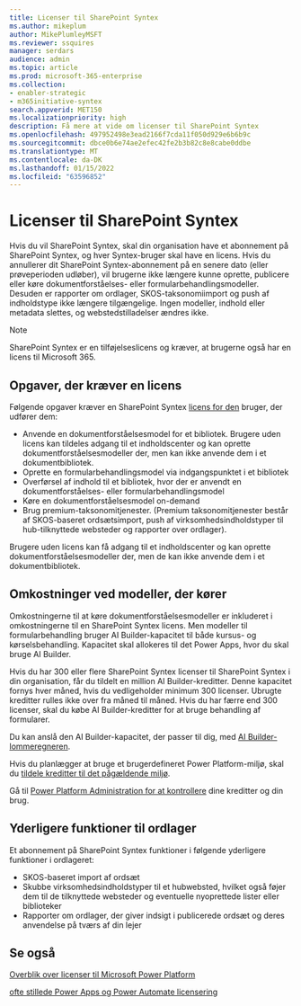 ```yaml
---
title: Licenser til SharePoint Syntex
ms.author: mikeplum
author: MikePlumleyMSFT
ms.reviewer: ssquires
manager: serdars
audience: admin
ms.topic: article
ms.prod: microsoft-365-enterprise
ms.collection:
- enabler-strategic
- m365initiative-syntex
search.appverid: MET150
ms.localizationpriority: high
description: Få mere at vide om licenser til SharePoint Syntex
ms.openlocfilehash: 497952498e3ead2166f7cda11f050d929e6b6b9c
ms.sourcegitcommit: dbce0b6e74ae2efec42fe2b3b82c8e8cabe0ddbe
ms.translationtype: MT
ms.contentlocale: da-DK
ms.lasthandoff: 01/15/2022
ms.locfileid: "63596852"
---
```

# <a name="licensing-for-sharepoint-syntex"></a>Licenser til SharePoint Syntex

Hvis du vil SharePoint Syntex, skal din organisation have et abonnement på SharePoint Syntex, og hver Syntex-bruger skal have en licens. Hvis du annullerer dit SharePoint Syntex-abonnement på en senere dato (eller prøveperioden udløber), vil brugerne ikke længere kunne oprette, publicere eller køre dokumentforståelses- eller formularbehandlingsmodeller. Desuden er rapporter om ordlager, SKOS-taksonomiimport og push af indholdstype ikke længere tilgængelige. Ingen modeller, indhold eller metadata slettes, og webstedstilladelser ændres ikke.
 
> [!NOTE] 
> SharePoint Syntex er en tilføjelseslicens og kræver, at brugerne også har en licens til Microsoft 365.
 
## <a name="tasks-requiring-a-license"></a>Opgaver, der kræver en licens
 
Følgende opgaver kræver en SharePoint Syntex [licens for den](https://www.microsoft.com/microsoft-365/enterprise/sharepoint-syntex) bruger, der udfører dem:
 
- Anvende en dokumentforståelsesmodel for et bibliotek. Brugere uden licens kan tildeles adgang til et indholdscenter og kan oprette dokumentforståelsesmodeller der, men kan ikke anvende dem i et dokumentbibliotek.
- Oprette en formularbehandlingsmodel via indgangspunktet i et bibliotek
- Overførsel af indhold til et bibliotek, hvor der er anvendt en dokumentforståelses- eller formularbehandlingsmodel
- Køre en dokumentforståelsesmodel on-demand
- Brug premium-taksonomitjenester. (Premium taksonomitjenester består af SKOS-baseret ordsætsimport, push af virksomhedsindholdstyper til hub-tilknyttede websteder og rapporter over ordlager).

Brugere uden licens kan få adgang til et indholdscenter og kan oprette dokumentforståelsesmodeller der, men de kan ikke anvende dem i et dokumentbibliotek.
 
## <a name="cost-of-running-models"></a>Omkostninger ved modeller, der kører
 
Omkostningerne til at køre dokumentforståelsesmodeller er inkluderet i omkostningerne til en SharePoint Syntex licens. Men modeller til formularbehandling bruger AI Builder-kapacitet til både kursus- og kørselsbehandling. Kapacitet skal allokeres til det Power Apps, hvor du skal bruge AI Builder.
 
Hvis du har 300 eller flere SharePoint Syntex licenser til SharePoint Syntex i din organisation, får du tildelt en million AI Builder-kreditter. Denne kapacitet fornys hver måned, hvis du vedligeholder minimum 300 licenser. Ubrugte kreditter rulles ikke over fra måned til måned. Hvis du har færre end 300 licenser, skal du købe AI Builder-kreditter for at bruge behandling af formularer.
 
Du kan anslå den AI Builder-kapacitet, der passer til dig, med [AI Builder-lommeregneren](https://powerapps.microsoft.com/ai-builder-calculator).

Hvis du planlægger at bruge et brugerdefineret Power Platform-miljø, skal du [tildele kreditter til det pågældende miljø](/power-platform/admin/capacity-add-on).

Gå til [Power Platform Administration for at kontrollere](https://admin.powerplatform.microsoft.com/resources/capacity) dine kreditter og din brug.
  
## <a name="additional-term-store-features"></a>Yderligere funktioner til ordlager
 
Et abonnement på SharePoint Syntex funktioner i følgende yderligere funktioner i ordlageret:
 
- SKOS-baseret import af ordsæt
- Skubbe virksomhedsindholdstyper til et hubwebsted, hvilket også føjer dem til de tilknyttede websteder og eventuelle nyoprettede lister eller biblioteker
- Rapporter om ordlager, der giver indsigt i publicerede ordsæt og deres anvendelse på tværs af din lejer


## <a name="see-also"></a>Se også

[Overblik over licenser til Microsoft Power Platform](/power-platform/admin/pricing-billing-skus)

[ofte stillede Power Apps og Power Automate licensering](/power-platform/admin/powerapps-flow-licensing-faq)
